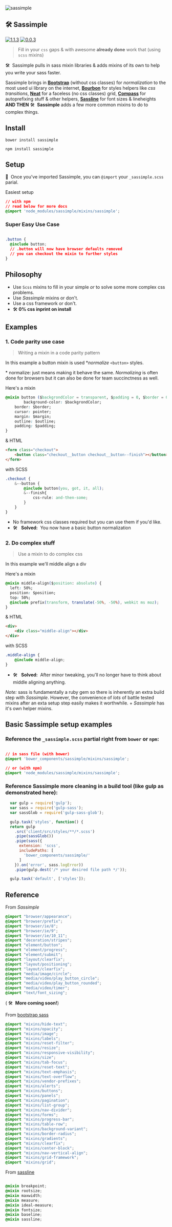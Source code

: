 ![sassimple](https://cloud.githubusercontent.com/assets/1074042/18115410/166c989e-6ef4-11e6-85ef-6e5cf28ebe1b.jpg)

## 🛠 Sassimple

[![1.1.3](https://badge.fury.io/js/sassimple.svg)](https://badge.fury.io/js/sassimple)
[![0.0.3](https://badge.fury.io/bo/sassimple.svg)](https://badge.fury.io/bo/sassimple)

> Fill in your `css` gaps & with awesome **already done** work that (using `scss` mixins)

🛠 &nbsp;Sassimple pulls in sass mixin libraries & adds mixins of its own to help you write your sass faster. 

Sassimple brings in **[Bootstrap](http://getbootstrap.com/)** (without css classes) for _normalization_ to the most used ui library on the internet, **[Bourbon](http://bourbon.io/)** for styles helpers like _css transitions_, **[Neat](http://neat.bourbon.io/)** for a faceless (no css classes) grid, **[Compass](http://compass-style.org/)** for autoprefixing stuff & other helpers, **[Sassline](https://sassline.com/)** for font sizes & lineheights **AND THEN** 🛠&nbsp;&nbsp;**Sassimple** adds a few more common mixins to do to complex things. 

## Install

`bower install sassimple`

`npm install sassimple`

## Setup

📌 &nbsp;Once you've imported Sassimple, you can `@import` your `_sassimple.scss` parial. 

Easiest setup
```css
// with npm
// read below for more docs
@import 'node_modules/sassimple/mixins/sassimple';

```

### Super Easy Use Case

```css

.button {
  @include button; 
  // .button will now have browser defaults removed
  // you can checkout the mixin to further styles
}

```

## Philosophy

- Use `Scss` mixins to fill in your simple _or_ to solve some more complex css problems.
- Use _Sassimple_ mixins or don't.
- Use a css framework or don't.
- 🛠 **0% css inprint on install**

## Examples

### 1. Code parity use case

> Writing a mixin in a code parity pattern

In this example a button mixin is used *_normalize_ `<button>` styles.

\* normalize: just means making it behave the same. _Normalizing_ is often done for browsers but it can also be done for team succinctness as well.  

Here's a mixin
```css
@mixin button ($backgrondColor = transparent, $padding = 0, $border = 0, $margin = 0, $outline: 0, $padding = 0) {
		background-color: $backgrondColor;
    border: $border;
    cursor: pointer;
    margin: $margin;
    outline: $outline;
    padding: $padding;
}

```

& HTML
```html
<form class="checkout">
    <button class="checkout__button checkout__button--finish"></button>
</form>
```

with SCSS
```css
.checkout {
	&--button {
		@include button(you, got, it, all);
		&--finish{
			css-rule: and-then-some;
		}
	}
}
```
- No framework css classes required but you can use them if you'd like.
- 🛠 &nbsp;&nbsp;**Solved:** &nbsp;You now have a basic button normalization

### 2. Do complex stuff 

> Use a mixin to do complex css

In this example we'll middle align a div 

Here's a mixin
```css
@mixin middle-align($position: absolute) {
  left: 50%;
  position: $position;
  top: 50%;
  @include prefix(transform, translate(-50%, -50%), webkit ms moz);
} 
```

& HTML
```html
<div>
	<div class="middle-align"></div>
</div>
```

with SCSS
```css
.middle-align {
	@include middle-align;
}
```
- 🛠 &nbsp;&nbsp;**Solved:** &nbsp;After minor tweaking, you'll no longer have to think about middle aligning anything.

*Note:* sass is fundamentally a ruby gem so there is inherently an extra build step with *Sassimple*. However, the convenience of _lots_ of battle tested mixins after an exta setup step easily makes it worthwhile. + *Sassimple* has it's own helper mixins.

## Basic Sassimple setup examples

### Reference the `_sassimple.scss` partial right from `bower` or `npm`:

```css

// in sass file (with bower)
@import 'bower_components/sassimple/mixins/sassimple';

// or (with npm)
@import 'node_modules/sassimple/mixins/sassimple';

```

### Reference Sassimple more cleaning in a build tool (like gulp as demonstrated here):

```javascript
  var gulp = require('gulp');
  var sass = require('gulp-sass');
  var sassGlob = require('gulp-sass-glob');

  gulp.task('styles', function() {
  return gulp
    .src('client/src/styles/**/*.scss')
    .pipe(sassGlob())
    .pipe(sass({
      extension: 'scss',
      includePaths: [
        'bower_components/sassimple/'
      ]
    }).on('error', sass.logError))
    .pipe(gulp.dest('/* your desired file path */'));

  gulp.task('default', ['styles']);

```

## Reference

From *Sassimple*

```css
@import "browser/appearance";
@import "browser/prefix";
@import "browser/ie/8";
@import "browser/ie/9";
@import "browser/ie/10_11";
@import "decoration/stripes";
@import "element/button";
@import "element/progress";
@import "element/submit";
@import "layout/clearfix";
@import "layout/positioning";
@import "layout/clearfix";
@import "media/image/circle";
@import "media/video/play_button_circle";
@import "media/video/play_button_rounded";
@import "media/video/timer";
@import "text/font_sizing";

```
( 🛠 &nbsp;**More coming soon!**)

From [bootstrap sass](https://github.com/twbs/bootstrap-sass)

```css
@import "mixins/hide-text";
@import "mixins/opacity";
@import "mixins/image";
@import "mixins/labels";
@import "mixins/reset-filter";
@import "mixins/resize";
@import "mixins/responsive-visibility";
@import "mixins/size";
@import "mixins/tab-focus";
@import "mixins/reset-text";
@import "mixins/text-emphasis";
@import "mixins/text-overflow";
@import "mixins/vendor-prefixes";
@import "mixins/alerts";
@import "mixins/buttons";
@import "mixins/panels";
@import "mixins/pagination";
@import "mixins/list-group";
@import "mixins/nav-divider";
@import "mixins/forms";
@import "mixins/progress-bar";
@import "mixins/table-row";
@import "mixins/background-variant";
@import "mixins/border-radius";
@import "mixins/gradients";
@import "mixins/clearfix";
@import "mixins/center-block";
@import "mixins/nav-vertical-align";
@import "mixins/grid-framework";
@import "mixins/grid";

```

From [sassline](https://sassline.com/)

```css

@mixin breakpoint;
@mixin rootsize;
@mixin maxwidth;
@mixin measure;
@mixin ideal-measure;
@mixin fontsize;
@mixin baseline;
@mixin sassline;

```
